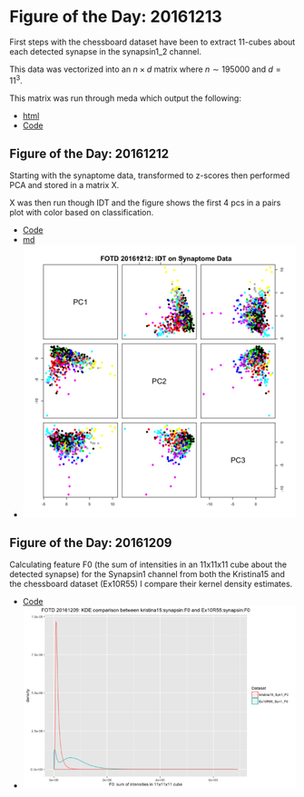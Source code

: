 # Figure of the Day: 20161213

First steps with the chessboard dataset have been to extract 
11-cubes about each detected synapse in the synapsin1_2 channel.

This data was vectorized into an $n \times d$ matrix where 
$n \sim 195000$ and $d = 11^3$.

This matrix was run through meda which output the following:

- [html](https://mrae.github.io/FOTD/Ex10R55_resulVol1_MEDA.html)
- [Code](code/fotd20161213.r)


## Figure of the Day: 20161212

Starting with the synaptome data, transformed to z-scores then performed
PCA and stored in a matrix X. 

X was then run though IDT and the figure shows the first 4 pcs in a
pairs plot with color based on classification. 

- [Code](code/fotd20161212.Rmd)
- [md](md/fotd20161212.md)
- ![fotd20161212](figures/fotd20161212.png)

## Figure of the Day: 20161209

Calculating feature F0 (the sum of intensities in an 11x11x11 cube about
the detected synapse) for the Synapsin1 channel from both the Kristina15 and the
chessboard dataset (Ex10R55) I compare their kernel density estimates. 

- [Code](code/fotd20161209.r)
- ![fotd20161209](figures/fotd20161209.png)




